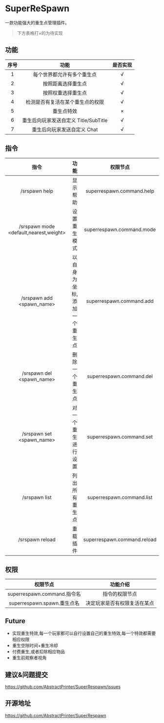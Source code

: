 # SuperReSpawn

一款功能强大的重生点管理插件。

> 下方表格打×的为待实现

## 功能

| 序号 | 功能 | 是否实现 |
| :----: | :----: | :----: |
| 1 | 每个世界都允许有多个重生点 | √ |
| 2 | 按照距离选择重生点 | √ |
| 3 | 按照权重选择重生点 | √ |
| 4 | 检测是否有复活在某个重生点的权限 | √ |
| 5 | 重生点特效 | × |
| 6 | 重生后向玩家发送自定义 Title/SubTitle | √ |
| 7 | 重生后向玩家发送自定义 Chat | √ |

## 指令

| 指令 | 功能 | 权限节点 |
| :----: | :----: | :----: |
| /srspawn help | 显示帮助 | superrespawn.command.help |
| /srspawn mode <default,nearest,weight> | 设置重生模式 | superrespawn.command.mode |
| /srspawn add <spawn_name> | 以自身为坐标,添加一个重生点 | superrespawn.command.add |
| /srspawn del <spawn_name> | 删除一个重生点 | superrespawn.command.del |
| /srspawn set <spawn_name> | 对一个重生进行设置 | superrespawn.command.set |
| /srspawn list | 列出所有重生点 | superrespawn.command.list |
| /srspawn reload | 重载插件 | superrespawn.command.reload |

## 权限

| 权限节点 | 功能介绍 |
| :----: | :----: |
| superrespawn.command.指令名 | 指令的权限节点 |
| superrespawn.spawn.重生点名 | 决定玩家是否有权限复活在某点 |

## Future
* 实现重生特效,每一个玩家都可以自行设置自己的重生特效,每一个特效都需要相应权限
* 重生空隙时间+重生冷却
* 付费重生,或者扣除相应物品
* 重生前观察者视角

## 建议&问题提交
https://github.com/AbstractPrinter/SuperRespawn/issues

## 开源地址
https://github.com/AbstractPrinter/SuperRespawn





